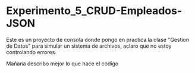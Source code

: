 # Experimento_5_CRUD-Empleados-JSON
Este es un proyecto de consola donde pongo en practica la clase "Gestion de Datos" para simular un sistema de archivos, aclaro que no estoy controlando errores.

Mañana describo mejor lo que hace el codigo
